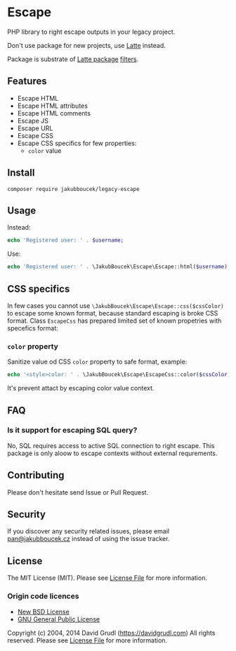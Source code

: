 # Escape

PHP library to right escape outputs in your legacy project.

Don't use package for new projects, use [Latte](https://latte.nette.org/) instead.

Package is substrate of [Latte package](https://github.com/nette/latte/)
[filters](https://github.com/nette/latte/blob/master/src/Latte/Runtime/Filters.php).

## Features

- Escape HTML
- Escape HTML attributes
- Escape HTML comments
- Escape JS
- Escape URL
- Escape CSS
- Escape CSS specifics for few properties: 
    - `color` value

## Install

```shell
composer require jakubboucek/legacy-escape
```

## Usage

Instead:
```php
echo 'Registered user: ' . $username;
```

Use:
```php
echo 'Registered user: ' . \JakubBoucek\Escape\Escape::html($username);
```

## CSS specifics

In few cases you cannot use `\JakubBoucek\Escape\Escape::css($cssColor)` to escape
some known format, because standard escaping is broke CSS format. Class `EscapeCss` has prepared
limited set of known propetries with specefics format:

### `color` property

Sanitize value od CSS `color` property to safe format, example:

```php
echo '<style>color: ' . \JakubBoucek\Escape\EscapeCss::color($cssColor) . ';</style>';
```

It's prevent attact by escaping color value context.

## FAQ

### Is it support for escaping SQL query?

No, SQL requires access to active SQL connection to right escape. This package is only aloow to escape contexts without
external requrements.

## Contributing
Please don't hesitate send Issue or Pull Request.

## Security
If you discover any security related issues, please email pan@jakubboucek.cz instead of using the issue tracker.

## License
The MIT License (MIT). Please see [License File](LICENSE) for more information.

### Origin code licences
- [New BSD License](https://github.com/nette/latte/blob/master/license.md#new-bsd-license)
- [GNU General Public License](https://github.com/nette/latte/blob/master/license.md#gnu-general-public-license)

Copyright (c) 2004, 2014 David Grudl (https://davidgrudl.com) All rights reserved.
Please see [License File](https://github.com/nette/latte/blob/master/license.md) for more information.
